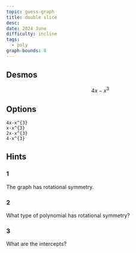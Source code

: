 ```yaml
---
topic: guess-graph
title: double slice
desc: 
date: 2024 June
difficulty: incline
tags:
  - poly
graph-bounds: 8
---
```



## Desmos
```math
4x-x^{3}
```


## Options
```desmos
4x-x^{3}
x-x^{3}
2x-x^{3}
4-x^{3}
```


## Hints

### 1
The graph has rotational symmetry.

### 2
What type of polynomial has rotational symmetry?

### 3
What are the intercepts?
